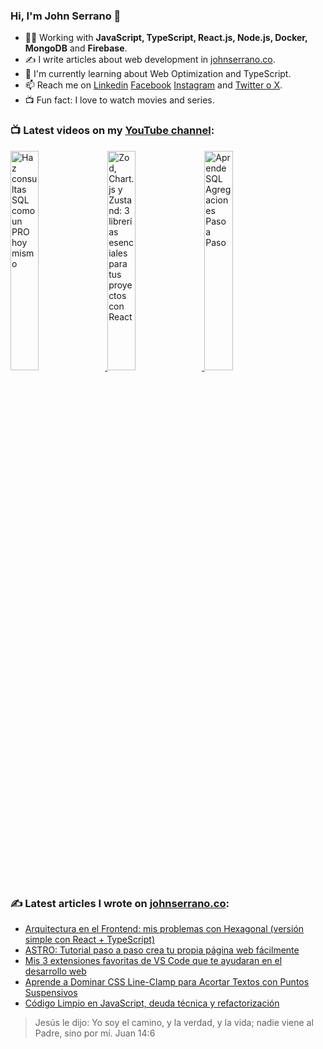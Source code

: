 ### Hi, I'm John Serrano 👋

- 👨‍💻 Working with **JavaScript, TypeScript, React.js, Node.js, Docker, MongoDB** and **Firebase**.
- ✍ I write articles about web development in [johnserrano.co](https://johnserrano.co/).
- 🌱   I'm currently learning about Web Optimization and TypeScript.
- 📫   Reach me on [Linkedin](https://www.linkedin.com/in/johnserranodev/) [Facebook](https://www.facebook.com/johnserranodev/) [Instagram](https://www.instagram.com/johnserranodev/) and [Twitter o X](https://twitter.com/johnserranodev/).
- 📺  Fun fact: I love to watch movies and series.


### 📺 Latest videos on my [YouTube channel](https://youtube.com/@johnserranodev?sub_confirmation=1):

<a href='https://youtu.be/ofQyrz6ujBI' target='_blank'>
  <img width='30%' src='https://img.youtube.com/vi/ofQyrz6ujBI/mqdefault.jpg' alt='Haz consultas SQL como un PRO hoy mismo' />
</a>
<a href='https://youtu.be/v4TVyKy3SPk' target='_blank'>
  <img width='30%' src='https://img.youtube.com/vi/v4TVyKy3SPk/mqdefault.jpg' alt='Zod, Chart.js y Zustand: 3 librerías esenciales para tus proyectos con React' />
</a>
<a href='https://youtu.be/1TGmclBypOk' target='_blank'>
  <img width='30%' src='https://img.youtube.com/vi/1TGmclBypOk/mqdefault.jpg' alt='Aprende SQL Agregaciones Paso a Paso' />
</a>

### ✍ Latest articles I wrote on [johnserrano.co](https://johnserrano.co/):
- [Arquitectura en el Frontend: mis problemas con Hexagonal (versión simple con React + TypeScript)](https://johnserrano.co/blog/arquitectura-hexagonal-react-typescript)
- [ASTRO: Tutorial paso a paso crea tu propia página web fácilmente](https://johnserrano.co/blog/astro-tutorial-paso-a-paso-crea-tu-propia-pagina-web-facilmente)
- [Mis 3 extensiones favoritas de VS Code que te ayudaran en el desarrollo web](https://johnserrano.co/blog/mis-3-extensiones-favoritas-de-vs-code-que-te-ayudaran-en-el-desarrollo-web)
- [Aprende a Dominar CSS Line-Clamp para Acortar Textos con Puntos Suspensivos](https://johnserrano.co/blog/aprende-a-dominar-css-line-clamp-para-acortar-textos-con-puntos-suspensivos)
- [Código Limpio en JavaScript, deuda técnica y refactorización](https://johnserrano.co/blog/codigo-limpio-en-javascript-deuda-tecnica-refactorizacion)

> Jesús le dijo: Yo soy el camino, y la verdad, y la vida; nadie viene al Padre, sino por mí. Juan 14:6
